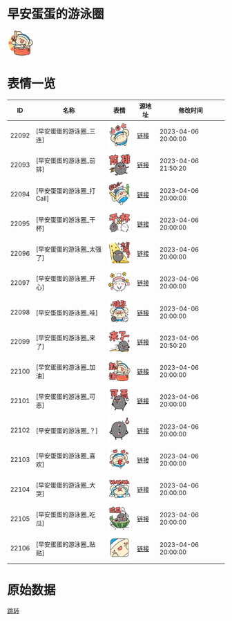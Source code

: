 # 早安蛋蛋的游泳圈

<img src="./cover.png" height="60" alt="cover" />

# 表情一览

|ID|名称|表情|源地址|修改时间|
|----|----|----|----|----|
|22092|[早安蛋蛋的游泳圈_三连]|<img src="./pic/022092_%5B早安蛋蛋的游泳圈_三连%5D.png" height="60" alt="三连"/>|[链接](https://i0.hdslb.com/bfs/garb/aeb846c88e52933c1451aae2ed29afec66f3e210.png)|2023-04-06 20:00:00|
|22093|[早安蛋蛋的游泳圈_前排]|<img src="./pic/022093_%5B早安蛋蛋的游泳圈_前排%5D.png" height="60" alt="前排"/>|[链接](https://i0.hdslb.com/bfs/garb/3e58debdef87290764e0877f7a43ffdea677bcc4.png)|2023-04-06 21:50:20|
|22094|[早安蛋蛋的游泳圈_打Call]|<img src="./pic/022094_%5B早安蛋蛋的游泳圈_打Call%5D.png" height="60" alt="打Call"/>|[链接](https://i0.hdslb.com/bfs/garb/c1cd8a2b873947069dd5dcb4528c10bd9a0e1820.png)|2023-04-06 20:00:00|
|22095|[早安蛋蛋的游泳圈_干杯]|<img src="./pic/022095_%5B早安蛋蛋的游泳圈_干杯%5D.png" height="60" alt="干杯"/>|[链接](https://i0.hdslb.com/bfs/garb/98ad07db8f3582151b421614e4d61ecaded54b58.png)|2023-04-06 20:00:00|
|22096|[早安蛋蛋的游泳圈_太强了]|<img src="./pic/022096_%5B早安蛋蛋的游泳圈_太强了%5D.png" height="60" alt="太强了"/>|[链接](https://i0.hdslb.com/bfs/garb/2f142f91b1ac5eda448019c18f65353ab2412da2.png)|2023-04-06 20:00:00|
|22097|[早安蛋蛋的游泳圈_开心]|<img src="./pic/022097_%5B早安蛋蛋的游泳圈_开心%5D.png" height="60" alt="开心"/>|[链接](https://i0.hdslb.com/bfs/garb/dd13e0d19aabef1adeff88fc908e853094209b63.png)|2023-04-06 20:00:00|
|22098|[早安蛋蛋的游泳圈_哇]|<img src="./pic/022098_%5B早安蛋蛋的游泳圈_哇%5D.png" height="60" alt="哇"/>|[链接](https://i0.hdslb.com/bfs/garb/2523cf4b05bd70d85f1fec59fac178ebe7b079da.png)|2023-04-06 20:00:00|
|22099|[早安蛋蛋的游泳圈_来了]|<img src="./pic/022099_%5B早安蛋蛋的游泳圈_来了%5D.png" height="60" alt="来了"/>|[链接](https://i0.hdslb.com/bfs/garb/6452b3f400a560a487765c7fd1b66c11564772b8.png)|2023-04-06 20:50:20|
|22100|[早安蛋蛋的游泳圈_加油]|<img src="./pic/022100_%5B早安蛋蛋的游泳圈_加油%5D.png" height="60" alt="加油"/>|[链接](https://i0.hdslb.com/bfs/garb/2d2c09e056877bfa6b6097a9ffef566906809fc5.png)|2023-04-06 20:00:00|
|22101|[早安蛋蛋的游泳圈_可恶]|<img src="./pic/022101_%5B早安蛋蛋的游泳圈_可恶%5D.png" height="60" alt="可恶"/>|[链接](https://i0.hdslb.com/bfs/garb/4fd05f29350b22d535f2487d4b307c3df82259c6.png)|2023-04-06 20:00:00|
|22102|[早安蛋蛋的游泳圈_？]|<img src="./pic/022102_%5B早安蛋蛋的游泳圈_？%5D.png" height="60" alt="？"/>|[链接](https://i0.hdslb.com/bfs/garb/f788392d2448aaa628075e477f7aa6c66466fc00.png)|2023-04-06 20:00:00|
|22103|[早安蛋蛋的游泳圈_喜欢]|<img src="./pic/022103_%5B早安蛋蛋的游泳圈_喜欢%5D.png" height="60" alt="喜欢"/>|[链接](https://i0.hdslb.com/bfs/garb/adc3487b6946e8b43dc2b07e94d2492dfe9c0c03.png)|2023-04-06 20:00:00|
|22104|[早安蛋蛋的游泳圈_大哭]|<img src="./pic/022104_%5B早安蛋蛋的游泳圈_大哭%5D.png" height="60" alt="大哭"/>|[链接](https://i0.hdslb.com/bfs/garb/36a0d5cb8a0ba07387e8621909ee09f0ee7fb7ea.png)|2023-04-06 20:00:00|
|22105|[早安蛋蛋的游泳圈_吃瓜]|<img src="./pic/022105_%5B早安蛋蛋的游泳圈_吃瓜%5D.png" height="60" alt="吃瓜"/>|[链接](https://i0.hdslb.com/bfs/garb/a0a300cca05418d7251ee0c9aec4cb99d60db0a0.png)|2023-04-06 20:00:00|
|22106|[早安蛋蛋的游泳圈_贴贴]|<img src="./pic/022106_%5B早安蛋蛋的游泳圈_贴贴%5D.png" height="60" alt="贴贴"/>|[链接](https://i0.hdslb.com/bfs/garb/0e109b716a23aa09a25abd46b922e7793bea6614.png)|2023-04-06 20:00:00|

# 原始数据

[跳转](./raw.json)

